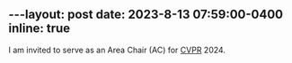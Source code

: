 ---layout: post
date: 2023-8-13 07:59:00-0400
inline: true
---

I am invited to serve as an Area Chair (AC) for [CVPR](https://cvpr.thecvf.com/Conferences/2024) 2024.